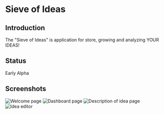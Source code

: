 Sieve of Ideas
==============

Introduction
------------

The "Sieve of Ideas" is application for store, growing and analyzing YOUR IDEAS!

Status
------

Early Alpha

Screenshots
-----------

![Welcome page](http://cloud.github.com/downloads/maxd/sieve-of-ideas/Sieve_of_Ideas_-_Welcome.png)
![Dashboard page](http://github.com/downloads/maxd/sieve-of-ideas/Sieve_of_Ideas_-_Dashboard.png)
![Description of idea page](http://github.com/downloads/maxd/sieve-of-ideas/Sieve_of_Ideas_-_Description_of_idea.png)
![Idea editor](http://github.com/downloads/maxd/sieve-of-ideas/Sieve_of_Ideas_-_Idea_editor.png)
